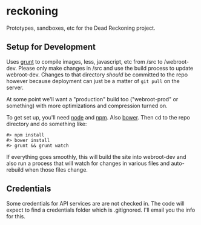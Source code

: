 # reckoning

Prototypes, sandboxes, etc for the Dead Reckoning project.

## Setup for Development

Uses [grunt](http://gruntjs.com) to compile images, less, javascript, etc from /src to /webroot-dev. Please only make changes in /src and use the build process to update webroot-dev. Changes to that directory *should* be committed to the repo however because deployment can just be a matter of `git pull` on the server.

At some point we'll want a "production" build too ("webroot-prod" or something) with more optimizations and compression turned on.

To get set up, you'll need [node](https://nodejs.org) and [npm](https://www.npmjs.com). Also [bower](http://bower.io). Then cd to the repo directory and do something like:

```
#> npm install
#> bower install
#> grunt && grunt watch
```

If everything goes smoothly, this will build the site into webroot-dev and also run a process that will watch for changes in various files and auto-rebuild when those files change.

## Credentials

Some credentials for API services are are not checked in. The code will expect to find a credentials folder which is .gitignored. I'll email you the info for this.